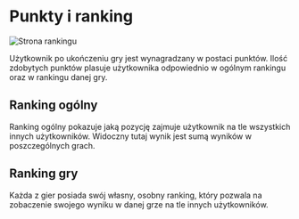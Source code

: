 # Punkty i ranking

![Strona rankingu](https://i.imgur.com/IHoTRwZ.png)

Użytkownik po ukończeniu gry jest wynagradzany w postaci punktów. Ilość zdobytych punktów plasuje użytkownika odpowiednio w ogólnym rankingu oraz w rankingu danej gry.

## Ranking ogólny
Ranking ogólny pokazuje jaką pozycję zajmuje użytkownik na tle wszystkich innych użytkowników. Widoczny tutaj wynik jest sumą wyników w poszczególnych grach.

## Ranking gry
Każda z gier posiada swój własny, osobny ranking, który pozwala na zobaczenie swojego wyniku w danej grze na tle innych użytkowników.